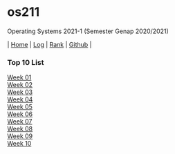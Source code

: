 # os211
Operating Systems 2021-1 (Semester Genap 2020/2021)

| [Home](https://saepasomba.github.io/os211) | [Log](https://saepasomba.github.io/os211/TXT/mylog.txt) | [Rank](https://saepasomba.github.io/os211/TXT/myrank.txt) | [Github](https://github.com/saepasomba/os211/) |

### Top 10 List
[Week 01](https://saepasomba.github.io/os211/W01/)<br>
[Week 02](https://saepasomba.github.io/os211/W02/)<br>
[Week 03](https://saepasomba.github.io/os211/W03/)<br>
[Week 04](https://saepasomba.github.io/os211/W04/)<br>
[Week 05](https://saepasomba.github.io/os211/W05/)<br>
[Week 06](https://saepasomba.github.io/os211/W06/)<br>
[Week 07](https://saepasomba.github.io/os211/W07/)<br>
[Week 08](https://saepasomba.github.io/os211/W08/)<br>
[Week 09](https://saepasomba.github.io/os211/W09/)<br>
[Week 10](https://saepasomba.github.io/os211/W10/)<br>
